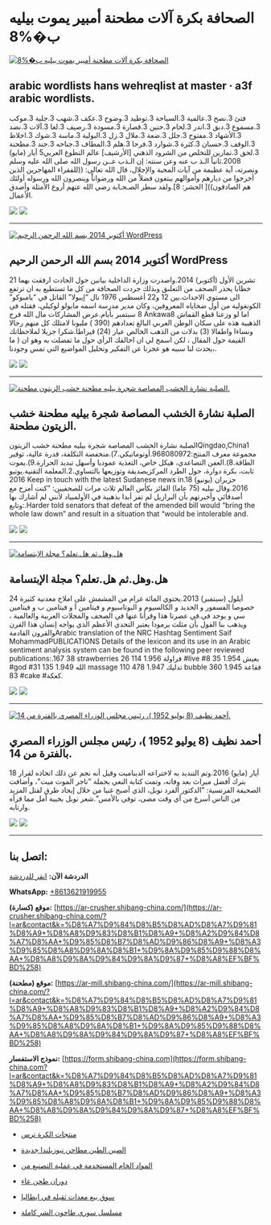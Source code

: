# الصحافة بكرة آلات مطحنة أمبير يموت بيليه ب�%8

<a href="https://swt.shibang-china.com/?l=ar&img&k=%D8%A7%D9%84%D8%B5%D8%AD%D8%A7%D9%81%D8%A9+%D8%A8%D9%83%D8%B1%D8%A9+%D8%A2%D9%84%D8%A7%D8%AA+%D9%85%D8%B7%D8%AD%D9%86%D8%A9+%D8%A3%D9%85%D8%A8%D9%8A%D8%B1+%D9%8A%D9%85%D9%88%D8%AA+%D8%A8%D9%8A%D9%84%D9%8A%D9%87+%D8%A8%EF%BF%BD%258" target="_blank">![الصحافة بكرة آلات مطحنة أمبير يموت بيليه ب�%8](http://static.shibang-china.com/all-800x300/1243.jpg)</a>

## arabic wordlists hans wehreqlist at master · a3f arabic wordlists.
فتئ 3.نصح 3.عالمية 3.السياحة 3.توطيد 3.وضوح 3.عكف 3.شھب 3.جلية 3.موكب 3.مسموع 3.دبق 3.اندر 3.لحام 3.حنين 3.قصارة 3.مسودة 3.رصيف 3.لغا 3.آلات 3.نضد 3.الأشھاد 3.مفتوح 3.جلل 3.ضعة 3.ملال 3.زل 3.البولية 3.ماسة 3.شوك 3.اخلاط 3.الوقف 3.حسبان 3.كثرة 3.شوارد 3.فرحا 3.ھلم 3.المطاف 3.جناحه 3.جند 3.مطحنة 3.لحق 3.تمارين للتخلص من الشرود الذهني [الأرشيف] عالم التطوع العربي5 أيار (مايو) 2008.ثانياً الـذ ب عنه وعن سنته: إن الـذب عــن رسول الله صلى الله عليه وسلم ونصرته، آية عظيمة من آيات المحبة والإجلال، قال الله تعالى: ((للفقراء المهاجرين الذين أخرجوا من ديارهم وأموالهم يبتغون فضلاْ من الله ورضواناْ وينصرون الله ورسوله أولئك هم الصادقون))[ الحشر: 8].ولقد سطر الصـحـابة رضي الله عنهم أروع الأمثلة وأصدق الأعمال.


<a href="https://whatsapp.shibangsoft.com/WhatsApp.php" target="_blank" title="WhatsApp">![](http://static.shibang-china.com/icon/whatsapp.png)</a> <a href="https://swt.shibang-china.com/?l=ar&icon&k=%D8%A7%D9%84%D8%B5%D8%AD%D8%A7%D9%81%D8%A9+%D8%A8%D9%83%D8%B1%D8%A9+%D8%A2%D9%84%D8%A7%D8%AA+%D9%85%D8%B7%D8%AD%D9%86%D8%A9+%D8%A3%D9%85%D8%A8%D9%8A%D8%B1+%D9%8A%D9%85%D9%88%D8%AA+%D8%A8%D9%8A%D9%84%D9%8A%D9%87+%D8%A8%EF%BF%BD%258" target="_blank">![](http://static.shibang-china.com/icon/chat-ar.png)</a>

---

<a href="https://swt.shibang-china.com/?l=ar&img&k=%D8%A7%D9%84%D8%B5%D8%AD%D8%A7%D9%81%D8%A9+%D8%A8%D9%83%D8%B1%D8%A9+%D8%A2%D9%84%D8%A7%D8%AA+%D9%85%D8%B7%D8%AD%D9%86%D8%A9+%D8%A3%D9%85%D8%A8%D9%8A%D8%B1+%D9%8A%D9%85%D9%88%D8%AA+%D8%A8%D9%8A%D9%84%D9%8A%D9%87+%D8%A8%EF%BF%BD%258" target="_blank">![أكتوبر 2014 بسم الله الرحمن الرحيم WordPress](http://static.shibang-china.com/all-800x300/1505.jpg)</a>

## أكتوبر 2014 بسم الله الرحمن الرحيم WordPress
21 تشرين الأول (أكتوبر) 2014.واصدرت وزارة الداخلية بيانين حول الحادث ارفقت بهما خطابا يحذر الصحف من التعلىق وبذلك جردت الصحافة من كل ما تستطيع به ان ترتفع الى مستوي الاحداث.بين 12 و22 أغسطس 1976 نال “إيبولا” القاتل في “يامبوكو” الكونغولية من أول ضحاياه المعروفين، وكان مدير مدرسة اسمه مابولو لوكيلي، فقتله في 8 سبتمبر بأيام.عرض المشاركات مال الله فرج Ankawa8 اما لو وزعنا قطع القماش الذهبية هذه على سكان الوطن العربي البالغ تعدادهم (390 ) مليونا لامتلك كل منهم رجالا ونساءا واطفالا (3) بدلات من الذهب الخالص عيار (24) قيراطا.شكرا جزيلا لملاحظاتك القيمة حول المقال ، لكن اسمح لي ان اخالفك الرأي حول ما تفضلت به وهو ان ( ما يحدث لنا سببه هو عجزنا عن التفكير وتحليل المواضيع التي تمس وجودنا،.


<a href="https://whatsapp.shibangsoft.com/WhatsApp.php" target="_blank" title="WhatsApp">![](http://static.shibang-china.com/icon/whatsapp.png)</a> <a href="https://swt.shibang-china.com/?l=ar&icon&k=%D8%A7%D9%84%D8%B5%D8%AD%D8%A7%D9%81%D8%A9+%D8%A8%D9%83%D8%B1%D8%A9+%D8%A2%D9%84%D8%A7%D8%AA+%D9%85%D8%B7%D8%AD%D9%86%D8%A9+%D8%A3%D9%85%D8%A8%D9%8A%D8%B1+%D9%8A%D9%85%D9%88%D8%AA+%D8%A8%D9%8A%D9%84%D9%8A%D9%87+%D8%A8%EF%BF%BD%258" target="_blank">![](http://static.shibang-china.com/icon/chat-ar.png)</a>

---

<a href="https://swt.shibang-china.com/?l=ar&img&k=%D8%A7%D9%84%D8%B5%D8%AD%D8%A7%D9%81%D8%A9+%D8%A8%D9%83%D8%B1%D8%A9+%D8%A2%D9%84%D8%A7%D8%AA+%D9%85%D8%B7%D8%AD%D9%86%D8%A9+%D8%A3%D9%85%D8%A8%D9%8A%D8%B1+%D9%8A%D9%85%D9%88%D8%AA+%D8%A8%D9%8A%D9%84%D9%8A%D9%87+%D8%A8%EF%BF%BD%258" target="_blank">![الصلبة نشارة الخشب المصاصة شجرة بيليه مطحنة خشب الزيتون مطحنة.](http://static.shibang-china.com/all-800x300/433.jpg)</a>

## الصلبة نشارة الخشب المصاصة شجرة بيليه مطحنة خشب الزيتون مطحنة.
الصلبة نشارة الخشب المصاصة شجرة بيليه مطحنة خشب الزيتونQingdao,China1 مجموعة معرف المنتج:968080972.أوتوماتيكي.7).منخفضة التكلفة، قدرة عالية، توفير الطاقة.8).العفن التصاعدي، هيكل خاص، التغذية عموديا وأسهل تبديد الحرارة.9).يموت ثابت، بكرة دوارة، حول الطرد المركزيصديقة وتوزيعها بالتساوي.2.المعلمة التقنية.يونيو 2016 Keep in touch with the latest Sudanese news in.18 حزيران (يونيو) 2016.وقال بيليه (75 عاما) الفائز بكأس العالم ثلاث مرات للصحفيين: “كنت أمزح مع أصدقائي وأخبرتهم بأن البرازيل لم تفز أبدا بذهبية في الأولمبياد لأنني لم أشارك بها وتابع:.Harder told senators that defeat of the amended bill would “bring the whole law down” and result in a situation that “would be intolerable and.


<a href="https://whatsapp.shibangsoft.com/WhatsApp.php" target="_blank" title="WhatsApp">![](http://static.shibang-china.com/icon/whatsapp.png)</a> <a href="https://swt.shibang-china.com/?l=ar&icon&k=%D8%A7%D9%84%D8%B5%D8%AD%D8%A7%D9%81%D8%A9+%D8%A8%D9%83%D8%B1%D8%A9+%D8%A2%D9%84%D8%A7%D8%AA+%D9%85%D8%B7%D8%AD%D9%86%D8%A9+%D8%A3%D9%85%D8%A8%D9%8A%D8%B1+%D9%8A%D9%85%D9%88%D8%AA+%D8%A8%D9%8A%D9%84%D9%8A%D9%87+%D8%A8%EF%BF%BD%258" target="_blank">![](http://static.shibang-china.com/icon/chat-ar.png)</a>

---

<a href="https://swt.shibang-china.com/?l=ar&img&k=%D8%A7%D9%84%D8%B5%D8%AD%D8%A7%D9%81%D8%A9+%D8%A8%D9%83%D8%B1%D8%A9+%D8%A2%D9%84%D8%A7%D8%AA+%D9%85%D8%B7%D8%AD%D9%86%D8%A9+%D8%A3%D9%85%D8%A8%D9%8A%D8%B1+%D9%8A%D9%85%D9%88%D8%AA+%D8%A8%D9%8A%D9%84%D9%8A%D9%87+%D8%A8%EF%BF%BD%258" target="_blank">![هل.وهل.ثم هل.تعلم؟ مجلة الإبتسامة](http://static.shibang-china.com/all-800x300/335.jpg)</a>

## هل.وهل.ثم هل.تعلم؟ مجلة الإبتسامة
24 أيلول (سبتمبر) 2013.يحتوي المائة غرام من المشمش على املاح معدنية كثيرة خصوصا الفسفور و الحديد و الكالسيوم و البوتاسيوم و فيتامين أ و فيتامين ب و فيتامين سي و يوجد في.في عصرنا هذا وقرأنا عنها في الصحف والمجلات العربية والعالمية ، ويذهب بنا القول بأن مثلث برمودا يعتبر التحدي الأعظم الذي يواجه إنسان هذا القرن والقرون القادمةArabic translation of the NRC Hashtag Sentiment Saif MohammadPUBLICATIONS   Details of the lexicon and its use in an Arabic sentiment analysis system can be found in the following peer reviewed publications:.167 38 strawberries فراولة 1.956 114 26 #live #يعيش 1.954 35 8 #god #الله 1.949 135 31 massage تدليك 1.947 478 110 bubble فقاعة 1.945 360 83 #cake #كعكة.


<a href="https://whatsapp.shibangsoft.com/WhatsApp.php" target="_blank" title="WhatsApp">![](http://static.shibang-china.com/icon/whatsapp.png)</a> <a href="https://swt.shibang-china.com/?l=ar&icon&k=%D8%A7%D9%84%D8%B5%D8%AD%D8%A7%D9%81%D8%A9+%D8%A8%D9%83%D8%B1%D8%A9+%D8%A2%D9%84%D8%A7%D8%AA+%D9%85%D8%B7%D8%AD%D9%86%D8%A9+%D8%A3%D9%85%D8%A8%D9%8A%D8%B1+%D9%8A%D9%85%D9%88%D8%AA+%D8%A8%D9%8A%D9%84%D9%8A%D9%87+%D8%A8%EF%BF%BD%258" target="_blank">![](http://static.shibang-china.com/icon/chat-ar.png)</a>

---

<a href="https://swt.shibang-china.com/?l=ar&img&k=%D8%A7%D9%84%D8%B5%D8%AD%D8%A7%D9%81%D8%A9+%D8%A8%D9%83%D8%B1%D8%A9+%D8%A2%D9%84%D8%A7%D8%AA+%D9%85%D8%B7%D8%AD%D9%86%D8%A9+%D8%A3%D9%85%D8%A8%D9%8A%D8%B1+%D9%8A%D9%85%D9%88%D8%AA+%D8%A8%D9%8A%D9%84%D9%8A%D9%87+%D8%A8%EF%BF%BD%258" target="_blank">![أحمد نظيف (8 يوليو 1952 )، رئيس مجلس الوزراء المصري بالفترة من 14.](http://static.shibang-china.com/all-800x300/474.jpg)</a>

## أحمد نظيف (8 يوليو 1952 )، رئيس مجلس الوزراء المصري بالفترة من 14.
18 أيار (مايو) 2016.وتم التنديد به لاختراعه الديناميت وقيل أنه نجم عن ذلك اتخاذه لقرار بترك أفضل ميراث بعد وفاته، وتمت كتابة النعي بجملة &quot;تاجر الموت ميت&quot;، وأضافت الصحيفة الفرنسية: &quot;الدكتور ألفرد نوبل، الذي أصبح غنيا من خلال إيجاد طرق لقتل المزيد من الناس أسرع من أي وقت مضى، توفي بالأمس&quot;.شعر نوبل بخيبة أمل مما قرأه وارتابه.

<a href="https://whatsapp.shibangsoft.com/WhatsApp.php" target="_blank" title="WhatsApp">![](http://static.shibang-china.com/icon/whatsapp.png)</a> <a href="https://swt.shibang-china.com/?l=ar&icon&k=%D8%A7%D9%84%D8%B5%D8%AD%D8%A7%D9%81%D8%A9+%D8%A8%D9%83%D8%B1%D8%A9+%D8%A2%D9%84%D8%A7%D8%AA+%D9%85%D8%B7%D8%AD%D9%86%D8%A9+%D8%A3%D9%85%D8%A8%D9%8A%D8%B1+%D9%8A%D9%85%D9%88%D8%AA+%D8%A8%D9%8A%D9%84%D9%8A%D9%87+%D8%A8%EF%BF%BD%258" target="_blank">![](http://static.shibang-china.com/icon/chat-ar.png)</a>

---
## اتصل بنا:

**الدردشة الآن:** [انقر للدردشة](https://swt.shibang-china.com?l=ar&contact&k=%D8%A7%D9%84%D8%B5%D8%AD%D8%A7%D9%81%D8%A9+%D8%A8%D9%83%D8%B1%D8%A9+%D8%A2%D9%84%D8%A7%D8%AA+%D9%85%D8%B7%D8%AD%D9%86%D8%A9+%D8%A3%D9%85%D8%A8%D9%8A%D8%B1+%D9%8A%D9%85%D9%88%D8%AA+%D8%A8%D9%8A%D9%84%D9%8A%D9%87+%D8%A8%EF%BF%BD%258)

**WhatsApp:**  [+8613621919955](https://whatsapp.shibangsoft.com/WhatsApp.php)

**موقع (كسارة):** [https://ar-crusher.shibang-china.com/](https://ar-crusher.shibang-china.com/?l=ar&contact&k=%D8%A7%D9%84%D8%B5%D8%AD%D8%A7%D9%81%D8%A9+%D8%A8%D9%83%D8%B1%D8%A9+%D8%A2%D9%84%D8%A7%D8%AA+%D9%85%D8%B7%D8%AD%D9%86%D8%A9+%D8%A3%D9%85%D8%A8%D9%8A%D8%B1+%D9%8A%D9%85%D9%88%D8%AA+%D8%A8%D9%8A%D9%84%D9%8A%D9%87+%D8%A8%EF%BF%BD%258)

**موقع (مطحنة):** [https://ar-mill.shibang-china.com/](https://ar-mill.shibang-china.com/?l=ar&contact&k=%D8%A7%D9%84%D8%B5%D8%AD%D8%A7%D9%81%D8%A9+%D8%A8%D9%83%D8%B1%D8%A9+%D8%A2%D9%84%D8%A7%D8%AA+%D9%85%D8%B7%D8%AD%D9%86%D8%A9+%D8%A3%D9%85%D8%A8%D9%8A%D8%B1+%D9%8A%D9%85%D9%88%D8%AA+%D8%A8%D9%8A%D9%84%D9%8A%D9%87+%D8%A8%EF%BF%BD%258)

**نموذج الاستفسار:** [https://form.shibang-china.com](https://form.shibang-china.com?l=ar&contact&k=%D8%A7%D9%84%D8%B5%D8%AD%D8%A7%D9%81%D8%A9+%D8%A8%D9%83%D8%B1%D8%A9+%D8%A2%D9%84%D8%A7%D8%AA+%D9%85%D8%B7%D8%AD%D9%86%D8%A9+%D8%A3%D9%85%D8%A8%D9%8A%D8%B1+%D9%8A%D9%85%D9%88%D8%AA+%D8%A8%D9%8A%D9%84%D9%8A%D9%87+%D8%A8%EF%BF%BD%258)

* [منتجات الكرة ترس](../25/%D9%85%D9%86%D8%AA%D8%AC%D8%A7%D8%AA%20%D8%A7%D9%84%D9%83%D8%B1%D8%A9%20%D8%AA%D8%B1%D8%B3.md)

* [الصين الطين مطاحن نيوزيلندا جديدة](../23/%D8%A7%D9%84%D8%B5%D9%8A%D9%86%20%D8%A7%D9%84%D8%B7%D9%8A%D9%86%20%D9%85%D8%B7%D8%A7%D8%AD%D9%86%20%D9%86%D9%8A%D9%88%D8%B2%D9%8A%D9%84%D9%86%D8%AF%D8%A7%20%D8%AC%D8%AF%D9%8A%D8%AF%D8%A9.md)

* [المواد الخام المستخدمة في عملية التصنيع من](../24/%D8%A7%D9%84%D9%85%D9%88%D8%A7%D8%AF%20%D8%A7%D9%84%D8%AE%D8%A7%D9%85%20%D8%A7%D9%84%D9%85%D8%B3%D8%AA%D8%AE%D8%AF%D9%85%D8%A9%20%D9%81%D9%8A%20%D8%B9%D9%85%D9%84%D9%8A%D8%A9%20%D8%A7%D9%84%D8%AA%D8%B5%D9%86%D9%8A%D8%B9%20%D9%85%D9%86.md)

* [دوران طحن عاء](../23/%D8%AF%D9%88%D8%B1%D8%A7%D9%86%20%D8%B7%D8%AD%D9%86%20%D8%B9%D8%A7%D8%A1.md)

* [سوق بيع معدات ثقيله في ايطاليا](../22/%D8%B3%D9%88%D9%82%20%D8%A8%D9%8A%D8%B9%20%D9%85%D8%B9%D8%AF%D8%A7%D8%AA%20%D8%AB%D9%82%D9%8A%D9%84%D9%87%20%D9%81%D9%8A%20%D8%A7%D9%8A%D8%B7%D8%A7%D9%84%D9%8A%D8%A7.md)

* [مسلسل سوري طاحون الشر كاملة](../22/%D9%85%D8%B3%D9%84%D8%B3%D9%84%20%D8%B3%D9%88%D8%B1%D9%8A%20%D8%B7%D8%A7%D8%AD%D9%88%D9%86%20%D8%A7%D9%84%D8%B4%D8%B1%20%D9%83%D8%A7%D9%85%D9%84%D8%A9.md)